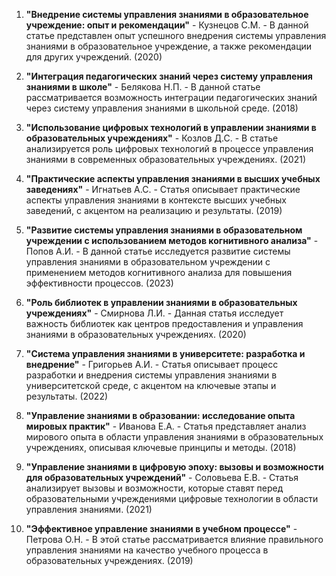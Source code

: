 1. **"Внедрение системы управления знаниями в образовательное учреждение: опыт и рекомендации"** - Кузнецов С.М. - В данной статье представлен опыт успешного внедрения системы управления знаниями в образовательное учреждение, а также рекомендации для других учреждений. (2020)

2. **"Интеграция педагогических знаний через систему управления знаниями в школе"** - Белякова Н.П. - В данной статье рассматривается возможность интеграции педагогических знаний через систему управления знаниями в школьной среде. (2018)

3. **"Использование цифровых технологий в управлении знаниями в образовательных учреждениях"** - Козлов Д.С. - В статье анализируется роль цифровых технологий в процессе управления знаниями в современных образовательных учреждениях. (2021)

4. **"Практические аспекты управления знаниями в высших учебных заведениях"** - Игнатьев А.С. - Статья описывает практические аспекты управления знаниями в контексте высших учебных заведений, с акцентом на реализацию и результаты. (2019)

5. **"Развитие системы управления знаниями в образовательном учреждении с использованием методов когнитивного анализа"** - Попов А.И. - В данной статье исследуется развитие системы управления знаниями в образовательном учреждении с применением методов когнитивного анализа для повышения эффективности процессов. (2023)

6. **"Роль библиотек в управлении знаниями в образовательных учреждениях"** - Смирнова Л.И. - Данная статья исследует важность библиотек как центров предоставления и управления знаниями в образовательных учреждениях. (2020)

7. **"Система управления знаниями в университете: разработка и внедрение"** - Григорьев А.И. - Статья описывает процесс разработки и внедрения системы управления знаниями в университетской среде, с акцентом на ключевые этапы и результаты. (2022)

8. **"Управление знаниями в образовании: исследование опыта мировых практик"** - Иванова Е.А. - Статья представляет анализ мирового опыта в области управления знаниями в образовательных учреждениях, описывая ключевые принципы и методы. (2018)

9. **"Управление знаниями в цифровую эпоху: вызовы и возможности для образовательных учреждений"** - Соловьева Е.В. - Статья анализирует вызовы и возможности, которые ставят перед образовательными учреждениями цифровые технологии в области управления знаниями. (2021)

10. **"Эффективное управление знаниями в учебном процессе"** - Петрова О.Н. - В этой статье рассматривается влияние правильного управления знаниями на качество учебного процесса в образовательных учреждениях. (2019)
